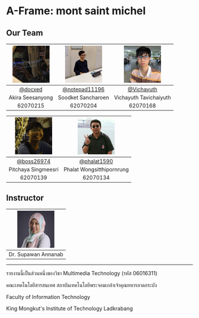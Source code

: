 # A-Frame: mont saint michel

## Our Team
| <img src="https://raw.githubusercontent.com/docxed/A-Frame-mont-saint-michel/master/img/215.jpg" width="100" height="100"> | <img src="https://raw.githubusercontent.com/docxed/A-Frame-mont-saint-michel/master/img/204.jpg" width="100" height="100"> | <img src="https://raw.githubusercontent.com/docxed/A-Frame-mont-saint-michel/master/img/168.jpg" width="100" height="100"> |
| :------------: | :------------: | :------------: |
| [@docxed](https://github.com/docxed "@docxed") | [@notepad11196](https://github.com/notepad11196 "@notepad11196") | [@Vichayuth](https://github.com/Vichayuth "@Vichayuth") |
| Akira Seesanyong | Soodket Sancharoen	 | Vichayuth Tavichaiyuth |
| 62070215 | 62070204 | 62070168 |

| <img src="https://raw.githubusercontent.com/docxed/A-Frame-mont-saint-michel/master/img/139.jpg" width="100" height="100"> | <img src="https://raw.githubusercontent.com/docxed/A-Frame-mont-saint-michel/master/img/134.jpg" width="100" height="100"> |
| :------------: | :------------: |
| [@boss26974](https://github.com/boss26974 "@boss26974") | [@phalat1590](https://github.com/phalat1590 "@phalat1590") |
| Pitchaya Singmeesri | Phalat Wongsitthipornrung |
| 62070139 | 62070134 |

## Instructor
| <img src="https://raw.githubusercontent.com/docxed/A-Frame-mont-saint-michel/master/img/spw.jpg" width="100" height="100"> |
| :------------: |
| Dr. Supawan Annanab |


------------

รายงานนี้เป็นส่วนหนึ่งของวิชา Multimedia Technology (รหัส 06016311)

คณะเทคโนโลยีสารสนเทศ สถาบันเทคโนโลยีพระจอมเกล้าเจ้าคุณทหารลาดกระบัง

Faculty of Information Technology

King Mongkut's Institute of Technology Ladkrabang
